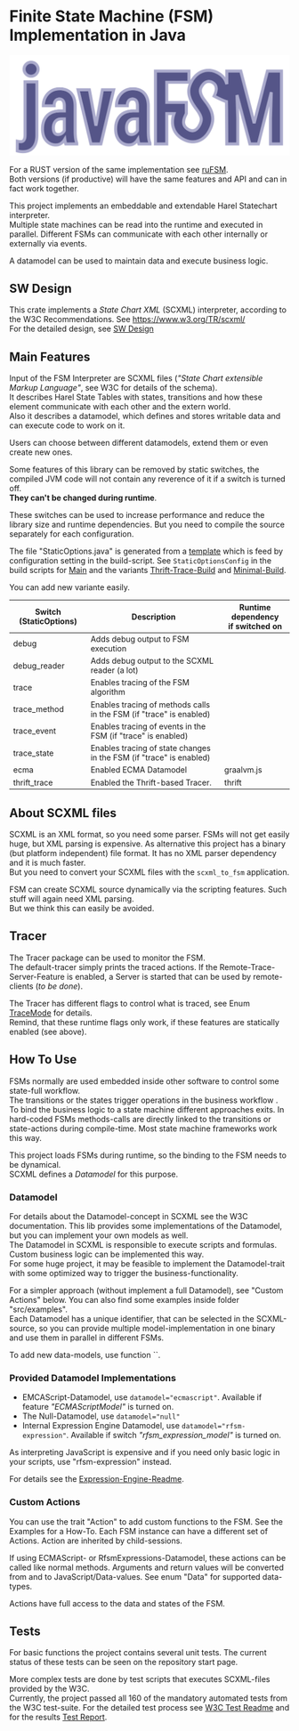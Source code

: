 # Finite State Machine (FSM) Implementation in Java

![logo](logo.svg)


For a RUST version of the same implementation see [ruFSM](https://github.com/BWeng20/ruFSM).<br>
Both versions (if productive) will have the same features and API and can in fact work together.

This project implements an embeddable and extendable Harel Statechart interpreter.</br>
Multiple state machines can be read into the runtime and executed in parallel.
Different FSMs can communicate with each other internally or externally via events.

A datamodel can be used to maintain data and execute business logic.

## SW Design

This crate implements a _State Chart XML_ (SCXML) interpreter, according to the W3C Recommendations. See https://www.w3.org/TR/scxml/</br>
For the detailed design, see [SW Design](SW_Design.md)

## Main Features

Input of the FSM Interpreter are SCXML files (_"State Chart extensible Markup Language"_, see W3C for details of the schema).<br>
It describes Harel State Tables with states, transitions and how these element communicate with each other and the extern world.<br>
Also it describes a datamodel, which defines and stores writable data and can execute code to work on it.

Users can choose between different datamodels, extend them or even create new ones.

Some features of this library can be removed by static switches, 
the compiled JVM code will not contain any reverence of it if a switch is turned off.<br>
<b>They can't be changed during runtime</b>.<br>

These switches can be used to increase performance and reduce the library size and runtime dependencies. 
But you need to compile the source separately for each configuration.<br>

The file "StaticOptions.java" is generated from a [template](src/main/templates/StaticOptions.template) which is feed by configuration 
setting in the build-script. See `StaticOptionsConfig` in the build scripts for [Main](build.gradle) and the variants [Thrift-Trace-Build](thriftTraceBuild/build.gradle) 
and [Minimal-Build](minimalBuild/build.gradle).

You can add new variante easily.

| Switch (StaticOptions) | Description                                                         | Runtime dependency<br/>if switched on |
|------------------------|---------------------------------------------------------------------|---------------------------------------|
| debug                  | Adds debug output to FSM execution                                  |                                       |
| debug_reader           | Adds debug output to the SCXML reader (a lot)                       |                                       |
| trace                  | Enables tracing of the FSM algorithm                                |                                       |
| trace_method           | Enables tracing of methods calls in the FSM (if "trace" is enabled) |                                       |
| trace_event            | Enables tracing of events in the FSM (if "trace" is enabled)        |                                       |
| trace_state            | Enables tracing of state changes in the FSM (if "trace" is enabled) |                                       |
| ecma                   | Enabled ECMA Datamodel                                              | graalvm.js                            |
| thrift_trace           | Enabled the Thrift-based Tracer.                                    | thrift                                |


## About SCXML files

SCXML is an XML format, so you need some parser. FSMs will not get easily huge, but XML parsing is expensive.
As alternative this project has a binary (but platform independent) file format. 
It has no XML parser dependency and it is much faster.</br>
But you need to convert your SCXML files with the `scxml_to_fsm` application.

FSM can create SCXML source dynamically via the scripting features. Such stuff will again need XML parsing.<br>
But we think this can easily be avoided.

## Tracer

The Tracer package can be used to monitor the FSM.<br/>
The default-tracer simply prints the traced actions. If the Remote-Trace-Server-Feature is enabled, a Server is
started that can be used by remote-clients (_to be done_).

The Tracer has different flags to control what is traced, see Enum [TraceMode](src/main/java/com/bw/fsm/tracer/TraceMode.java) for details.<br>
Remind, that these runtime flags only work, if these features are statically enabled (see above).

## How To Use

FSMs normally are used embedded inside other software to control some state-full workflow.<br/>
The transitions or the states trigger operations in the business workflow .  
To bind the business logic to a state machine different approaches exits. In hard-coded FSMs methods-calls are directly
linked to the transitions or state-actions during compile-time. Most state machine frameworks work this way.<br/>

This project loads FSMs during runtime, so the binding to the FSM needs to be dynamical.<br/>
SCXML defines a _Datamodel_ for this purpose.

### Datamodel

For details about the Datamodel-concept in SCXML see the W3C documentation. This lib provides some implementations of
the Datamodel, but you can implement your own models as well.<br/>
The Datamodel in SCXML is responsible to execute scripts and formulas. Custom business logic can be implemented this way.<br/>
For some huge project, it may be feasible to implement the Datamodel-trait with some optimized way to trigger the
business-functionality.<br/>

For a simpler approach (without implement a full Datamodel), see "Custom Actions" below.
You can also find some examples inside folder "src/examples".<br/>
Each Datamodel has a unique identifier, that can be selected in the SCXML-source, so you can provide multiple model-implementation in
one binary and use them in parallel in different FSMs.

To add new data-models, use function ``.

### Provided Datamodel Implementations

+ EMCAScript-Datamodel, use `datamodel="ecmascript"`. Available if feature _"ECMAScriptModel"_ is turned on.
+ The Null-Datamodel, use `datamodel="null"`
+ Internal Expression Engine Datamodel, use `datamodel="rfsm-expression"`. Available if switch _"rfsm_expression_model"_ is turned on.

As interpreting JavaScript is expensive and if you need only basic logic in your scripts, 
use "rfsm-expression" instead.

For details see the [Expression-Engine-Readme](src/main/java/com/bw/fsm/expressionEngine/README.md).

### Custom Actions

You can use the trait "Action" to add custom functions to the FSM. See the Examples for a How-To.
Each FSM instance can have a different set of Actions. Action are inherited by child-sessions.

If using ECMAScript- or RfsmExpressions-Datamodel, these actions can be called like normal methods.
Arguments and return values will be converted from and to JavaScript/Data-values. See enum "Data" for supported data-types.

Actions have full access to the data and states of the FSM.

## Tests

For basic functions the project contains several unit tests. The current status of these tests can be seen on the
repository start page.

More complex tests are done by test scripts that executes SCXML-files provided by the W3C.</br>
Currently, the project passed all 160 of the mandatory automated tests from the W3C test-suite.
For the detailed test process see [W3C Test Readme](W3C_TESTS_README.md) and for the results [Test Report](w3ctest/REPORT.MD).
